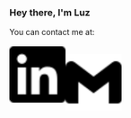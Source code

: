 ### Hey there, I'm Luz

You can contact me at:
<br>
<br>
<a href="" target="blank"><img align="left" src="https://raw.githubusercontent.com/luzaleja/luzaleja/af553a6889f197baace4754b9b4acfaa7fe5b4f0/linkedin.svg" height="100px" width="100px" /></a>

<a href="mailto:rodriguezg.luzaleja@gmail.com" target="blank"><img align="left" src="https://raw.githubusercontent.com/luzaleja/luzaleja/af553a6889f197baace4754b9b4acfaa7fe5b4f0/gmail.svg" height="100px" width="100px" /></a>

<!--
**luzaleja/luzaleja** is a ✨ _special_ ✨ repository because its `README.md` (this file) appears on your GitHub profile.

Here are some ideas to get you started:

- 🔭 I’m currently working on ...
- 🌱 I’m currently learning ...
- 📫 How to reach me: ...
-->
